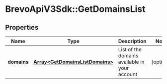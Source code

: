 # BrevoApiV3Sdk::GetDomainsList

## Properties
Name | Type | Description | Notes
------------ | ------------- | ------------- | -------------
**domains** | [**Array&lt;GetDomainsListDomains&gt;**](GetDomainsListDomains.md) | List of the domains available in your account | [optional] 


